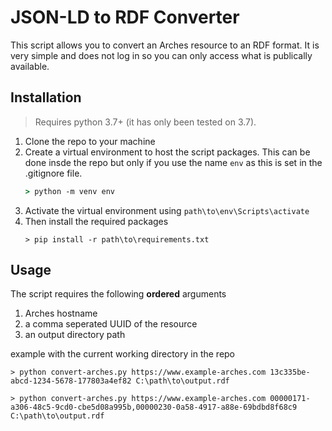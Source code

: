 # JSON-LD to RDF Converter

This script allows you to convert an Arches resource to an RDF format. It is very simple and does not log in so you can only access what is publically available.

## Installation

> Requires python 3.7+ (it has only been tested on 3.7). 

1. Clone the repo to your machine
1. Create a virtual environment to host the script packages. This can be done insde the repo but only if you use the name `env` as this is set in the .gitignore file.
   ```cmd
   > python -m venv env
   ```
1. Activate the virtual environment using `path\to\env\Scripts\activate`
1. Then install the required packages
   ```
   > pip install -r path\to\requirements.txt
   ```

## Usage

The script requires the following **ordered** arguments

1. Arches hostname
1. a comma seperated UUID of the resource
1. an output directory path

example with the current working directory in the repo
```
> python convert-arches.py https://www.example-arches.com 13c335be-abcd-1234-5678-177803a4ef82 C:\path\to\output.rdf

> python convert-arches.py https://www.example-arches.com 00000171-a306-48c5-9cd0-cbe5d08a995b,00000230-0a58-4917-a88e-69bdbd8f68c9 C:\path\to\output.rdf
```